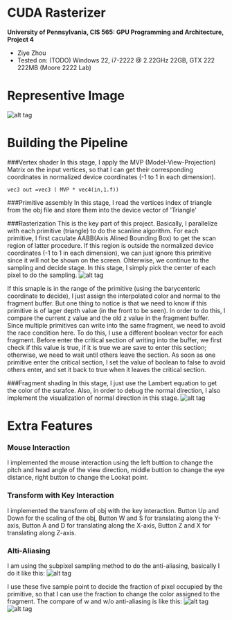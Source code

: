 CUDA Rasterizer
===============

**University of Pennsylvania, CIS 565: GPU Programming and Architecture, Project 4**

* Ziye Zhou
* Tested on: (TODO) Windows 22, i7-2222 @ 2.22GHz 22GB, GTX 222 222MB (Moore 2222 Lab)

Representive Image
========================
![alt tag](https://github.com/ziyezhou-Jerry/Project4-CUDA-Rasterizer/blob/master/image/representive.png?raw=true)

Building the Pipeline
========================
###Vertex shader
In this stage, I apply the MVP (Model-View-Projection) Matrix on the input vertices, so that I can get their corresponding coordinates in normalized device coordinates (-1 to 1 in each dimension).

`vec3 out =vec3 ( MVP * vec4(in,1.f))`

###Primitive assembly
In this stage, I read the vertices index of triangle from the obj file and store them into the device vector of 'Triangle'

###Rasterization
This is the key part of this project. Basically, I parallelize with each primitive (triangle) to do the scanline algorithm. For each primitive, I first caculate AABB(Axis Alined Bounding Box) to get the scan region of latter procedure. If this region is outside the normalized device coordinates (-1 to 1 in each dimension), we can just ignore this primitive since it will not be shown on the screen. Ohterwise, we continue to the sampling and decide stage. In this stage, I simply pick the center of each pixel to do the sampling.
![alt tag](https://github.com/ziyezhou-Jerry/Project4-CUDA-Rasterizer/blob/master/image/sample_combine.png?raw=true)

If this smaple is in the range of the primitive (using the barycenteric coordinate to decide), I just assign the interpolated color and normal to the fragment buffer. But one thing to notice is that we need to know if this primitive is of lager depth value (in the front to be seen). In order to do this, I compare the current z value and the old z value in the fragment buffer. Since multiple primitives can write into the same fragment, we need to avoid the race condition here. To do this, I use a different boolean vector for each fragment. Before enter the critical section of writing into the buffer, we first check if this value is true, if it is true we are save to enter this section; otherwise, we need to wait until others leave the section. As soon as one primitive enter the critical section, I set the value of boolean to false to avoid others enter, and set it back to true when it leaves the critical section.

###Fragment shading
In this stage, I just use the Lambert equation to get the color of the surafce. Also, in order to debug the normal direction, I also implement the visualization of normal direction in this stage.
![alt tag](https://github.com/ziyezhou-Jerry/Project4-CUDA-Rasterizer/blob/master/image/debug_image.png?raw=true)

Extra Features
========================
### Mouse Interaction
I implemented the mouse interaction using the left buttion to change the pitch and head angle of the view direction, middle buttion to change the eye distance, right button to change the Lookat point.

### Transform with Key Interaction
I implemented the transform of obj with the key interaction. Button Up and Down for the scaling of the obj, Button W and S for translating along the Y-axis, Button A and D for translating along the X-axis, Button Z and X for translating along Z-axis.

### Alti-Aliasing
I am using the subpixel sampling method to do the anti-aliasing, basically I do it like this:
![alt tag](https://github.com/ziyezhou-Jerry/Project4-CUDA-Rasterizer/blob/master/image/multiple_sample.png?raw=true)

I use these five sample point to decide the fraction of pixel occupied by the primitive, so that I can use the fraction to change the color assigned to the fragment. The compare of w and w/o anti-aliasing is like this:
![alt tag](https://github.com/ziyezhou-Jerry/Project4-CUDA-Rasterizer/blob/master/image/wo_anti_aliasing_new%20-%20Copy.png?raw=true)
![alt tag](https://github.com/ziyezhou-Jerry/Project4-CUDA-Rasterizer/blob/master/image/w_anti_aliasing_new%20-%20Copy.png?raw=true)


